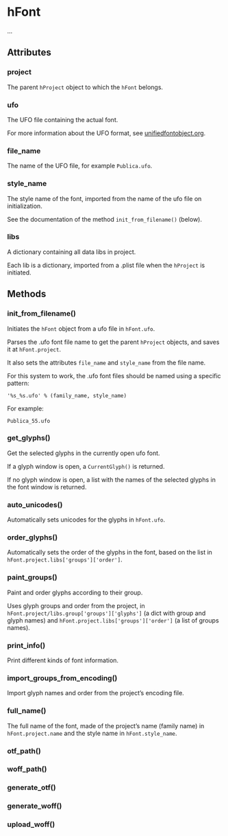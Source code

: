 hFont
=====

...

Attributes
----------

### project

The parent `hProject` object to which the `hFont` belongs.

### ufo

The UFO file containing the actual font.

For more information about the UFO format, see [unifiedfontobject.org](http://unifiedfontobject.org/).

### file_name

The name of the UFO file, for example `Publica.ufo`. 

### style_name

The style name of the font, imported from the name of the ufo file on initialization.

See the documentation of the method `init_from_filename()` (below).

### libs

A dictionary containing all data libs in project.

Each lib is a dictionary, imported from a .plist file when the `hProject` is initiated.

Methods
-------

### init_from_filename()

Initiates the `hFont` object from a ufo file in `hFont.ufo`.

Parses the .ufo font file name to get the parent `hProject` objects, and saves it at `hFont.project`.

It also sets the attributes `file_name` and `style_name` from the file name. 

For this system to work, the .ufo font files should be named using a specific pattern:

	'%s_%s.ufo' % (family_name, style_name)

For example:

	Publica_55.ufo

### get_glyphs()

Get the selected glyphs in the currently open ufo font.

If a glyph window is open, a `CurrentGlyph()` is returned.

If no glyph window is open, a list with the names of the selected glyphs in the font window is returned.

### auto_unicodes()

Automatically sets unicodes for the glyphs in `hFont.ufo`.

### order_glyphs()

Automatically sets the order of the glyphs in the font, based on the list in `hFont.project.libs['groups']['order']`.

### paint_groups()

Paint and order glyphs according to their group.

Uses glyph groups and order from the project, in `hFont.project/libs.group['groups']['glyphs']` (a dict with group and glyph names) and `hFont.project.libs['groups']['order']` (a list of groups names).

### print_info()

Print different kinds of font information.

### import_groups_from_encoding()

Import glyph names and order from the project’s encoding file.

### full_name()

The full name of the font, made of the project’s name (family name) in `hFont.project.name` and the style name in `hFont.style_name`.

### otf_path()

### woff_path()

### generate_otf()

### generate_woff()

### upload_woff()
